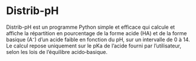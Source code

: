 # Distrib-pH
Distrib-pH est un programme Python simple et efficace qui calcule et affiche la répartition en pourcentage de la forme acide (HA) et de la forme basique (A⁻) d’un acide faible en fonction du pH, sur un intervalle de 0 à 14.  Le calcul repose uniquement sur le pKa de l’acide fourni par l’utilisateur, selon les lois de l’équilibre acido‑basique.
